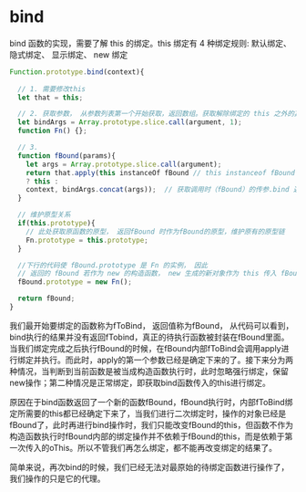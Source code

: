 # bind

bind 函数的实现，需要了解 this 的绑定。this 绑定有 4 种绑定规则: 默认绑定、 隐式绑定、 显示绑定、 new 绑定

```js
Function.prototype.bind(context){
  
  // 1. 需要修改this
  let that = this;

  // 2. 获取参数， 从参数列表第一个开始获取，返回数组。获取解除绑定的 this 之外的其他参数
  let bindArgs = Array.prototype.slice.call(argument, 1);
  function Fn() {};

  // 3.
  function fBound(params){
    let args = Array.prototype.slice.call(argument);
    return that.apply(this instanceOf fBound // this instanceof fBound === 为 true 时，说明返回的 fBound 被当做 new 的构造函数调用
    ? this :
    context, bindArgs.concat(args));  // 获取调用时（fBound）的传参.bind 返回的函数入参往往是这么传递的， 即将 bind 函数中的除第一个参数之外的其他参数追加到实际执行中
  }

  // 维护原型关系
  if(this.prototype){
    // 此处获取原函数的原型， 返回fBound 时作为fBound的原型，维护原有的原型链
    Fn.prototype = this.prototype;
  }

  //下行的代码使 fBound.prototype 是 Fn 的实例， 因此
  // 返回的 fBound 若作为 new 的构造函数， new 生成的新对象作为 this 传入 fBound， 新对象 _proto__ 就是 Fn 的实例
  fBound.prototype = new Fn();

  return fBound;
}
```

我们最开始要绑定的函数称为fToBind， 返回值称为fBound， 从代码可以看到， bind执行的结果并没有返回fTobind，真正的待执行函数被封装在fBound里面。当我们绑定完成之后执行fBound的时候，在fBound内部fToBind会调用apply进行绑定并执行。而此时，apply的第一个参数已经是确定下来的了。接下来分为两种情况，当判断到当前函数是被当成构造函数执行时，此时忽略强行绑定，保留new操作；第二种情况是正常绑定，即获取bind函数传入的this进行绑定。

原因在于bind函数返回了一个新的函数fBound，fBound执行时，内部fToBind绑定所需要的this都已经确定下来了，当我们进行二次绑定时，操作的对象已经是fBound了，此时再进行bind操作时，我们只能改变fBound的this，但函数不作为构造函数执行时fBound内部的绑定操作并不依赖于fBound的this，而是依赖于第一次传入的oThis。所以不管我们再怎么绑定，都不能再改变绑定的结果了。

简单来说，再次bind的时候，我们已经无法对最原始的待绑定函数进行操作了，我们操作的只是它的代理。
